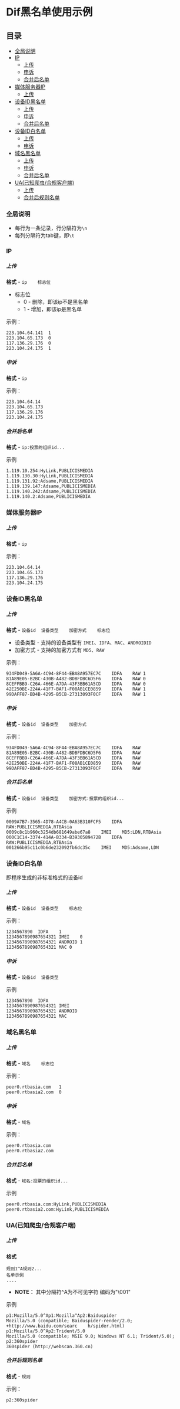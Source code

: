# Dif黑名单使用示例

## 目录

- [全局说明](#全局说明)
- [IP](#ip)
	- [上传](#上传)
	- [申诉](#申诉)
	- [合并后名单](#合并后名单)
- [媒体服务器IP](#媒体服务器ip)
	- [上传](#上传)
- [设备ID黑名单](#设备ID黑名单)
	- [上传](#上传)
	- [申诉](#申诉)
	- [合并后名单](#合并后名单)
- [设备ID白名单](#设备ID白名单)
	- [上传](#上传)
	- [申诉](#申诉)
- [域名黑名单](#域名黑名单)
	- [上传](#上传)
	- [申诉](#申诉)
	- [合并后名单](#合并后名单)
- [UA(已知爬虫/合规客户端)](#ua已知爬虫合规客户端)
	- [上传](#上传)
	- [合并后规则名单](#合并后规则名单)

### 全局说明

- 每行为一条记录，行分隔符为`\n`
- 每列分隔符为tab键，即`\t`

### IP

##### 上传

**格式** - `ip	标志位`

- 标志位
	- 0 - 删除，即该ip不是黑名单
	- 1 - 增加，即该ip是黑名单

示例：

```
223.104.64.141	1
223.104.65.173	0
117.136.29.176	0
223.104.24.175	1
```

##### 申诉

**格式** - `ip`

示例：

```
223.104.64.14
223.104.65.173
117.136.29.176
223.104.24.175
```

##### 合并后名单

**格式** - `ip:投票的组织id...`

示例

```
1.119.10.254:HyLink,PUBLICISMEDIA
1.119.130.30:HyLink,PUBLICISMEDIA
1.119.131.92:Adsame,PUBLICISMEDIA
1.119.139.147:Adsame,PUBLICISMEDIA
1.119.140.242:Adsame,PUBLICISMEDIA
1.119.140.2:Adsame,PUBLICISMEDIA
```

### 媒体服务器IP

##### 上传

**格式** - `ip`

示例：

```
223.104.64.14
223.104.65.173
117.136.29.176
223.104.24.175
```


### 设备ID黑名单

##### 上传

**格式** - `设备id	设备类型	加密方式	标志位`

- 设备类型 - 支持的设备类型有 `IMEI`、`IDFA`、`MAC`、`ANDROIDID`
- 加密方式	- 支持的加密方式有 `MD5`、`RAW`

示例：

```
934FD049-5A6A-4C94-8F44-EBA8A957EC7C	IDFA	RAW	1
81A89E05-B2BC-430B-A482-BDBFDBC6D5F6	IDFA	RAW	0
8CEFFBB9-C26A-466E-A7DA-43F3BB61A5CD	IDFA	RAW	0
42E250BE-224A-41F7-BAF1-F08AB1CE0859	IDFA	RAW	1
99DAFF87-BD4B-4295-B5CB-27313093F0CF	IDFA	RAW	1
```

##### 申诉

**格式** - `设备id	设备类型	加密方式`

示例：

```
934FD049-5A6A-4C94-8F44-EBA8A957EC7C	IDFA	RAW
81A89E05-B2BC-430B-A482-BDBFDBC6D5F6	IDFA	RAW
8CEFFBB9-C26A-466E-A7DA-43F3BB61A5CD	IDFA	RAW
42E250BE-224A-41F7-BAF1-F08AB1CE0859	IDFA	RAW
99DAFF87-BD4B-4295-B5CB-27313093F0CF	IDFA	RAW
```

##### 合并后名单

**格式** - `设备id	设备类型	加密方式:投票的组织id...`

示例

```
0009A7B7-3565-4D78-A4CB-0A63B310FCF5	IDFA	RAW:PUBLICISMEDIA,RTBAsia
0009c8c1b960c3254db681649abe67a8	IMEI	MD5:LDN,RTBAsia
000C1C14-3374-414A-B334-B3930589472B	IDFA	RAW:PUBLICISMEDIA,RTBAsia
001266b95c11c0b6de232092fb6dc35c	IMEI	MD5:Adsame,LDN

```

### 设备ID白名单

即程序生成的非标准格式的设备id

##### 上传

**格式** - `设备id	设备类型	标志位`

示例：

```
1234567890	IDFA	1
1234567890987654321	IMEI	0
1234567890987654321	ANDROID	1
1234567890987654321	MAC	0
```

##### 申诉

**格式** - `设备id	设备类型`

示例

```
1234567890	IDFA
1234567890987654321	IMEI
1234567890987654321	ANDROID
1234567890987654321	MAC
```


### 域名黑名单

##### 上传

**格式** - `域名	标志位`

示例：

```
peer0.rtbasia.com	1
peer0.rtbasia2.com	0
```

##### 申诉

**格式** - `域名`

示例：

```
peer0.rtbasia.com
peer0.rtbasia2.com
```

##### 合并后名单

**格式** - `域名:投票的组织id...`

示例

```
peer0.rtbasia.com:HyLink,PUBLICISMEDIA
peer0.rtbasia2.com:HyLink,PUBLICISMEDIA
```


### UA(已知爬虫/合规客户端)

##### 上传

**格式**  

```
规则1^A规则2...
名单示例
....
```

- **NOTE：** 其中分隔符^A为不可见字符  编码为"\001"

示例

```
p1:Mozilla/5.0^Ap1:Mozilla^Ap2:Baiduspider
Mozilla/5.0 (compatible; Baiduspider-render/2.0; +http://www.baidu.com/searc    h/spider.html)
p1:Mozilla/5.0^Ap2:Trident/5.0
Mozilla/5.0 (compatible; MSIE 9.0; Windows NT 6.1; Trident/5.0);
p2:360spider
360spider (http://webscan.360.cn)
```

##### 合并后规则名单

**格式** - `规则`

示例：

```
p2:360spider
```